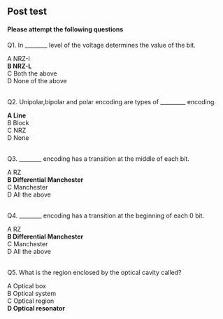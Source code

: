 ## Post test
#### Please attempt the following questions


Q1. In \_\_\_\_\_\_\_\_ level of the voltage determines the value of the bit.<br>

A   NRZ-I  
<b>B   NRZ-L</b>  
C   Both the above  
D   None of the above  
<br>

Q2. Unipolar,bipolar and polar encoding are types of \_\_\_\_\_\_\_\_\_ encoding.<br>

<b>A   Line</b>  
B   Block  
C   NRZ  
D   None  
<br>

Q3. \_\_\_\_\_\_\_\_ encoding has a transition at the middle of each bit.<br>
  
A   RZ  
<b>B   Differential Manchester</b>  
C   Manchester  
D   All the above  <br><br>

Q4. \_\_\_\_\_\_\_\_ encoding has a transition at the beginning of each 0 bit.<br>
 
A   RZ  
<b>B   Differential Manchester</b>  
C   Manchester  
D   All the above  <br><br>


Q5. What is the region enclosed by the optical cavity called?<br>

A   Optical box<br>
B   Optical system  
C   Optical region  
<b>D   Optical resonator</b>  <br>



